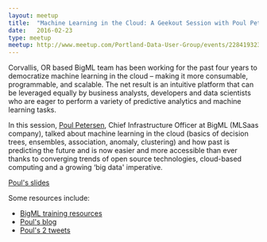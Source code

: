 ```yaml
---
layout: meetup
title:  "Machine Learning in the Cloud: A Geekout Session with Poul Petersen"
date:   2016-02-23
type: meetup
meetup: http://www.meetup.com/Portland-Data-User-Group/events/228419323/
---
```


Corvallis, OR based BigML team has been working for the past four years to democratize machine learning in the cloud – making it more consumable, programmable, and scalable. The net result is an intuitive platform that can be leveraged equally by business analysts, developers and data scientists who are eager to perform a variety of predictive analytics and machine learning tasks.

In this session, [Poul Petersen](https://www.linkedin.com/in/poul-petersen-9b236b), Chief Infrastructure Officer at BigML (MLSaas company), talked about machine learning in the cloud (basics of decision trees, ensembles, association, anomaly, clustering) and how past is predicting the future and is now easier and more accessible than ever thanks to converging trends of open source technologies, cloud-based computing and a growing ‘big data' imperative.

[Poul's slides](./_slides/slides_2016_02_23_bigml_Algorithm_Demo_2016.pdf)

Some resources include:

* [BigML training resources](https://bigml.com/training#resources) 
* [Poul's blog](http://www.alleft.com/ )
* [Poul's 2 tweets](https://twitter.com/pejpgrep)
